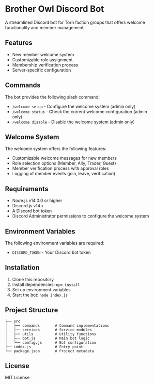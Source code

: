 # Brother Owl Discord Bot

A streamlined Discord bot for Torn faction groups that offers welcome functionality and member management.

## Features

- New member welcome system
- Customizable role assignment
- Membership verification process
- Server-specific configuration

## Commands

The bot provides the following slash command:

- `/welcome setup` - Configure the welcome system (admin only)
- `/welcome status` - Check the current welcome configuration (admin only)
- `/welcome disable` - Disable the welcome system (admin only)

## Welcome System

The welcome system offers the following features:
- Customizable welcome messages for new members
- Role selection options (Member, Ally, Trader, Guest)
- Member verification process with approval roles
- Logging of member events (join, leave, verification)

## Requirements

- Node.js v14.0.0 or higher
- Discord.js v14.x
- A Discord bot token
- Discord Administrator permissions to configure the welcome system

## Environment Variables

The following environment variables are required:

- `DISCORD_TOKEN` - Your Discord bot token

## Installation

1. Clone this repository
2. Install dependencies: `npm install`
3. Set up environment variables
4. Start the bot: `node index.js`

## Project Structure

```
├── src
│   ├── commands       # Command implementations
│   ├── services       # Service modules
│   ├── utils          # Utility functions
│   ├── bot.js         # Main bot logic
│   └── config.js      # Bot configuration
├── index.js           # Entry point
└── package.json       # Project metadata
```

## License

MIT License
